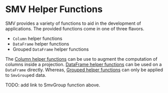 # SMV Helper Functions

SMV provides a variety of functions to aid in the development of applications.
The provided functions come in one of three flavors.

* `Column` helper functions
* `DataFrame` helper functions
* Grouped `DataFrame` helper functions

The [Column helper functions](funcs_column.md) can be use to augment the computation of columns inside a projection.
[DataFrame helper functions](funcs_dataframe.md) can be used on a `DataFrame` directly.  Whereas, [Grouped helper functions](funcs_grouped.md) can only be applied to `SmvGroup`ed data.

TODO: add link to SmvGroup function above.
